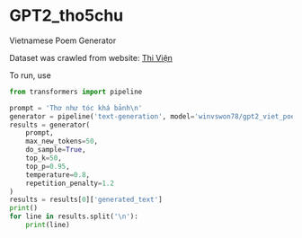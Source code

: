 # GPT2_tho5chu

Vietnamese Poem Generator

Dataset was crawled from website: [Thi Viện](https://www.thivien.net/)

To run, use
```python
from transformers import pipeline

prompt = 'Thơ như tóc khá bảnh\n'
generator = pipeline('text-generation', model='winvswon78/gpt2_viet_poem_generation')
results = generator(
    prompt,
    max_new_tokens=50,
    do_sample=True,
    top_k=50,
    top_p=0.95,
    temperature=0.8,
    repetition_penalty=1.2
)
results = results[0]['generated_text']
print()
for line in results.split('\n'):
    print(line)
```
